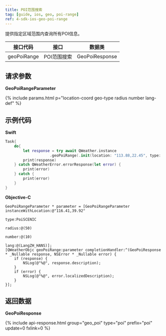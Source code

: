 ```yaml
---
title: POI范围搜索
tag: [guide, ios, geo, poi-range]
ref: 4-sdk-ios-geo-poi-range
---
```


提供指定区域范围内查询所有POI信息。

| 接口代码 | 接口                   | 数据类       |
| ----------- | -------------------------- | ------------ |
| geoPoiRange | POI范围搜索  | GeoPoiResponse |

## 请求参数

**GeoPoiRangeParameter**

{% include params.html p="location-coord geo-type radius number lang-def" %}

## 示例代码

**Swift**

```swift
Task{
    do{
        let response = try await QWeather.instance
                    .geoPoiRange(.init(location: "113.88,22.45", type: .CSTA, radius: 50))
        print(response)
    } catch QWeatherError.errorResponse(let error) {
        print(error)
    } catch {
        print(error)
    }
}
```

**Objective-C**

```objc
GeoPoiRangeParameter * parameter = [GeoPoiRangeParameter instanceWithLocation:@"116.41,39.92"
                                                                            type:PoiSCENIC
                                                                        radius:@(50)
                                                                        number:@(10)
                                                                            lang:@(LangZH_HANS)];
[QWeatherObjc geoPoiRange:parameter completionHandler:^(GeoPoiResponse * _Nullable response, NSError * _Nullable error) {
    if (response) {
        NSLog(@"%@", response.description);
    }
    if (error) {
        NSLog(@"%@", error.localizedDescription);
    }
}];
```

## 返回数据

**GeoPoiResponse**

{% include api-response.html group="geo_poi" type="poi" prefix="poi" update=0 fxlink=0 %}
